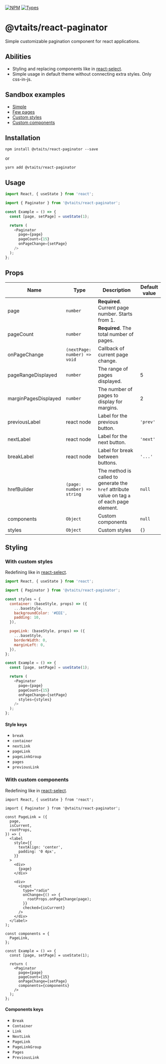 [![NPM](https://img.shields.io/npm/v/@vtaits/react-paginator.svg)](https://www.npmjs.com/package/@vtaits/react-paginator)
[![Types](https://img.shields.io/npm/types/@vtaits/react-paginator.svg)](https://www.npmjs.com/package/@vtaits/react-paginator)

# @vtaits/react-paginator

Simple customizable pagination component for react applications.

## Abilities

- Styling and replacing components like in [react-select](https://react-select.com/styles).
- Simple usage in default theme without connecting extra styles. Only css-in-js.

## Sandbox examples

- [Simple](https://codesandbox.io/s/3cvut)
- [Few pages](https://codesandbox.io/s/rv12j)
- [Custom styles](https://codesandbox.io/s/g1358)
- [Custom components](https://codesandbox.io/s/58tvx)

## Installation

```
npm install @vtaits/react-paginator --save
```

or

```
yarn add @vtaits/react-paginator
```

## Usage

```javascript
import React, { useState } from 'react';

import { Paginator } from '@vtaits/react-paginator';

const Example = () => {
  const [page, setPage] = useState(1);

  return (
    <Paginator
      page={page}
      pageCount={15}
      onPageChange={setPage}
    />
  );
};
```

## Props

| Name | Type | Description | Default value |
|--|--|--|--|
| page | `number` | **Required**. Current page number. Starts from 1. | |
| pageCount | `number` | **Required**. The total number of pages. |  |
| onPageChange | `(nextPage: number) => void` | Callback of current page change. |  |
| pageRangeDisplayed | `number` | The range of pages displayed. | 5 |
| marginPagesDisplayed | `number` | The number of pages to display for margins. | 2 |
| previousLabel | react node | Label for the previous button. | `'prev'` |
| nextLabel | react node | Label for the next button. | `'next'` |
| breakLabel | react node | Label for break between buttons. | `'...'` |
| hrefBuilder | `(page: number) => string` | The method is called to generate the `href` attribute value on tag `a` of each page element. | `null` |
| components | `Object` | Custom components | `null` |
| styles | `Object` | Custom styles | `{}` |

## Styling

### With custom styles

Redefining like in [react-select](https://react-select.com/styles).

```javascript
import React, { useState } from 'react';

import { Paginator } from '@vtaits/react-paginator';

const styles = {
  container: (baseStyle, props) => ({
    ...baseStyle,
    backgroundColor: '#EEE',
    padding: 10,
  }),

  pageLink: (baseStyle, props) => ({
    ...baseStyle,
    borderWidth: 0,
    marginLeft: 0,
  }),
};

const Example = () => {
  const [page, setPage] = useState(1);

  return (
    <Paginator
      page={page}
      pageCount={15}
      onPageChange={setPage}
      styles={styles}
    />
  );
};
```

#### Style keys

- `break`
- `container`
- `nextLink`
- `pageLink`
- `pageLinkGroup`
- `pages`
- `previousLink`

### With custom components

Redefining like in [react-select](https://react-select.com/components).

```
import React, { useState } from 'react';

import { Paginator } from '@vtaits/react-paginator';

const PageLink = ({
  page,
  isCurrent,
  rootProps,
}) => (
  <label
    style={{
      textAlign: 'center',
      padding: '0 4px',
    }}
  >
    <div>
      {page}
    </div>

    <div>
      <input
        type="radio"
        onChange={() => {
          rootProps.onPageChange(page);
        }}
        checked={isCurrent}
      />
    </div>
  </label>
);

const components = {
  PageLink,
};

const Example = () => {
  const [page, setPage] = useState(1);

  return (
    <Paginator
      page={page}
      pageCount={15}
      onPageChange={setPage}
      components={components}
    />
  );
};
```

#### Components keys

- `Break`
- `Container`
- `Link`
- `NextLink`
- `PageLink`
- `PageLinkGroup`
- `Pages`
- `PreviousLink`
